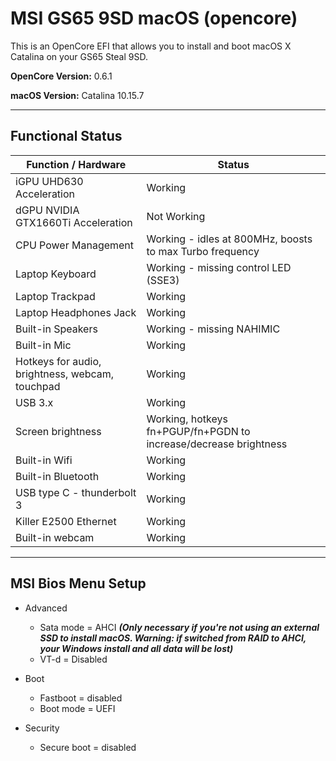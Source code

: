 # MSI GS65 9SD macOS (opencore)
This is an OpenCore EFI that allows you to install and boot macOS X Catalina on your GS65 Steal 9SD.

**OpenCore Version:** 0.6.1

**macOS Version:** Catalina 10.15.7

---

## Functional Status

|Function / Hardware|Status|
|-------------------|------|
|iGPU UHD630 Acceleration|Working|
|dGPU NVIDIA GTX1660Ti Acceleration|Not Working|
|CPU Power Management|Working - idles at 800MHz, boosts to max Turbo frequency|
|Laptop Keyboard|Working - missing control LED (SSE3)|
|Laptop Trackpad|Working|
|Laptop Headphones Jack|Working|
|Built-in Speakers|Working - missing NAHIMIC|
|Built-in Mic|Working|
|Hotkeys for audio, brightness, webcam, touchpad|Working|
|USB 3.x|Working|
|Screen brightness|Working, hotkeys fn+PGUP/fn+PGDN to increase/decrease brightness|
|Built-in Wifi|Working|
|Built-in Bluetooth|Working|
|USB type C - thunderbolt 3|Working|
|Killer E2500 Ethernet|Working|
|Built-in webcam|Working|

---

## MSI Bios Menu Setup 

* Advanced
  *   Sata mode = AHCI ***(Only necessary if you're not using an external SSD to install macOS. Warning: if switched from RAID to AHCI, your Windows install and all data will be lost)***
  *   VT-d = Disabled
 
* Boot 
  *   Fastboot = disabled
  *   Boot mode = UEFI

* Security
  *   Secure boot = disabled
